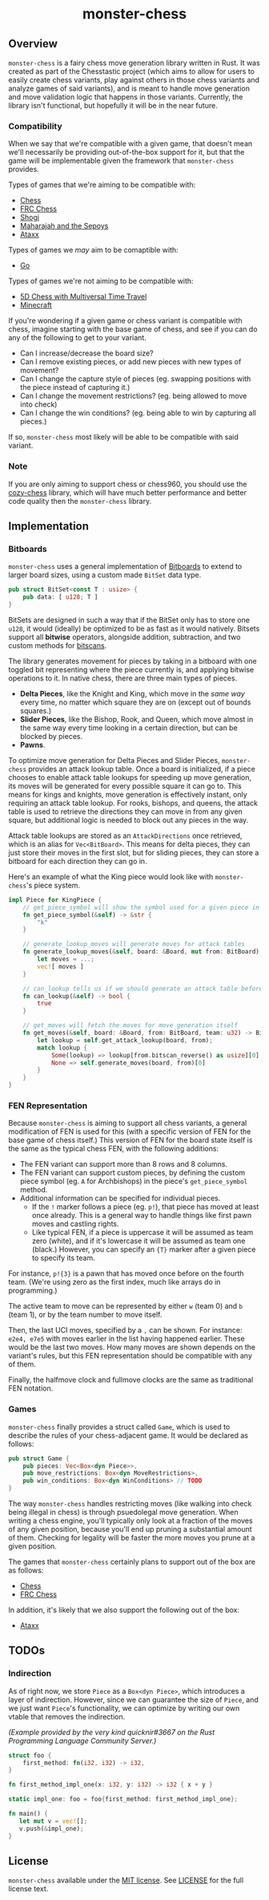 <div align = "center">
<h1>monster-chess</h1>
</div>

## Overview

`monster-chess` is a fairy chess move generation library written in Rust. It was created as part of the Chesstastic project (which aims to allow for users to easily create chess variants, play against others in those chess variants and analyze games of said variants), and is meant to handle move generation and move validation logic that happens in those variants. Currently, the library isn't functional, but hopefully it will be in the near future.

### Compatibility

When we say that we're compatible with a given game, that doesn't mean we'll necessarily be providing out-of-the-box support for it, but that the game will be implementable given the framework that `monster-chess` provides.

Types of games that we're aiming to be compatible with:
- [Chess](https://en.wikipedia.org/wiki/Chess)
- [FRC Chess](https://en.wikipedia.org/wiki/Fischer_random_chess)
- [Shogi](https://en.wikipedia.org/wiki/Shogi)
- [Maharajah and the Sepoys](https://en.wikipedia.org/wiki/Maharajah_and_the_Sepoys)
- [Ataxx](https://en.wikipedia.org/wiki/Ataxx)

Types of games we *may* aim to be comaptible with:
- [Go](https://en.wikipedia.org/wiki/Go_(game))

Types of games we're not aiming to be compatible with:
- [5D Chess with Multiversal Time Travel](https://store.steampowered.com/app/1349230/5D_Chess_With_Multiverse_Time_Travel/)
- [Minecraft](https://en.wikipedia.org/wiki/Minecraft)

If you're wondering if a given game or chess variant is compatible with chess, imagine starting with the base game of chess, and see if you can do any of the following to get to your variant.

- Can I increase/decrease the board size?
- Can I remove existing pieces, or add new pieces with new types of movement?
- Can I change the capture style of pieces (eg. swapping positions with the piece instead of capturing it.)
- Can I change the movement restrictions? (eg. being allowed to move into check)
- Can I change the win conditions? (eg. being able to win by capturing all pieces.)

If so, `monster-chess` most likely will be able to be compatible with said variant.

### Note

If you are only aiming to support chess or chess960, you should use the [cozy-chess](https://github.com/analog-hors/cozy-chess/) library, which will have much better performance and better code quality then the `monster-chess` library.

## Implementation

### Bitboards

`monster-chess` uses a general implementation of [Bitboards](https://www.chessprogramming.org/Bitboards) to extend to larger board sizes, using a custom made `BitSet` data type.

```rust
pub struct BitSet<const T : usize> {
    pub data: [ u128; T ]
}
```

BitSets are designed in such a way that if the BitSet only has to store one `u128`, it would (ideally) be optimized to be as fast as it would natively. Bitsets support all **bitwise** operators, alongside addition, subtraction, and two custom methods for [bitscans](https://www.chessprogramming.org/BitScan).

The library generates movement for pieces by taking in a bitboard with one toggled bit representing where the piece currently is, and applying bitwise operations to it. In native chess, there are three main types of pieces.

- **Delta Pieces**, like the Knight and King, which move in the _same way_ every time, no matter which square they are on (except out of bounds squares.)
- **Slider Pieces**, like the Bishop, Rook, and Queen, which move almost in the same way every time looking in a certain direction, but can be blocked by pieces.
- **Pawns**.

To optimize move generation for Delta Pieces and Slider Pieces, `monster-chess` provides an attack lookup table. Once a board is initialized, if a piece chooses to enable attack table lookups for speeding up move generation, its moves will be generated for every possible square it can go to. This means for kings and knights, move generation is effectively instant, only requiring an attack table lookup. For rooks, bishops, and queens, the attack table is used to retrieve the directions they can move in from any given square, but additional logic is needed to block out any pieces in the way.

Attack table lookups are stored as an `AttackDirections` once retrieved, which is an alias for `Vec<BitBoard>`. This means for delta pieces, they can just store their moves in the first slot, but for sliding pieces, they can store a bitboard for each direction they can go in.

Here's an example of what the King piece would look like with `monster-chess`'s piece system.

```rust
impl Piece for KingPiece {
    // get_piece_symbol will show the symbol used for a given piece in FEN notation
    fn get_piece_symbol(&self) -> &str {
        "k"
    }

    // generate_lookup_moves will generate moves for attack tables
    fn generate_lookup_moves(&self, board: &Board, mut from: BitBoard) -> AttackDirections {
        let moves = ...;
        vec![ moves ]
    }   

    // can_lookup tells us if we should generate an attack table beforehand
    fn can_lookup(&self) -> bool {
        true
    }

    // get_moves will fetch the moves for move generation itself
    fn get_moves(&self, board: &Board, from: BitBoard, team: u32) -> BitBoard {
        let lookup = self.get_attack_lookup(board, from);
        match lookup {
            Some(lookup) => lookup[from.bitscan_reverse() as usize][0],
            None => self.generate_moves(board, from)[0]
        }
    }
}
```

### FEN Representation

Because `monster-chess` is aiming to support all chess variants, a general modification of FEN is used for this (with a specific version of FEN for the base game of chess itself.) This version of FEN for the board state itself is the same as the typical chess FEN, with the following additions:

- The FEN variant can support more than 8 rows and 8 columns.
- The FEN variant can support custom pieces, by defining the custom piece symbol (eg. `A` for Archbishops) in the piece's `get_piece_symbol` method.
- Additional information can be specified for individual pieces.
    - If the `!` marker follows a piece (eg. `p!`), that piece has moved at least once already. This is a general way to handle things like first pawn moves and castling rights.
    - Like typical FEN, if a piece is uppercase it will be assumed as team zero (white), and if it's lowercase it will be assumed as team one (black.) However, you can specify an `{T}` marker after a given piece to specify its team.

For instance, `p!{3}` is a pawn that has moved once before on the fourth team. (We're using zero as the first index, much like arrays do in programming.)

The active team to move can be represented by either `w` (team 0) and `b` (team 1), or by the team number to move itself.

Then, the last UCI moves, specified by a `,` can be shown. For instance: `e2e4, e7e5` with moves earlier in the list having happened earlier. These would be the last two moves. How many moves are shown depends on the variant's rules, but this FEN representation should be compatible with any of them.

Finally, the halfmove clock and fullmove clocks are the same as traditional FEN notation.

### Games

`monster-chess` finally provides a struct called `Game`, which is used to describe the rules of your chess-adjacent game. It would be declared as follows:

```rust
pub struct Game {
    pub pieces: Vec<Box<dyn Piece>>,
    pub move_restrictions: Box<dyn MoveRestrictions>,
    pub win_conditions: Box<dyn WinConditions> // TODO
}
```

The way `monster-chess` handles restricting moves (like walking into check being illegal in chess) is through psuedolegal move generation. When writing a chess engine, you'll typically only look at a fraction of the moves of any given position, because you'll end up pruning a substantial amount of them. Checking for legality will be faster the more moves you prune at a given position.

The games that `monster-chess` certainly plans to support out of the box are as follows:
- [Chess](https://en.wikipedia.org/wiki/Chess)
- [FRC Chess](https://en.wikipedia.org/wiki/Fischer_random_chess)

In addition, it's likely that we also support the following out of the box:
- [Ataxx](https://en.wikipedia.org/wiki/Ataxx)

## TODOs

### Indirection

As of right now, we store `Piece` as a `Box<dyn Piece>`, which introduces a layer of indirection. However, since we can guarantee the size of `Piece`, and we just want `Piece`'s functionality, we can optimize by writing our own vtable that removes the indirection.

_(Example provided by the very kind quicknir#3667 on the Rust Programming Language Community Server.)_
```rust
struct foo {
    first_method: fn(i32, i32) -> i32,
}

fn first_method_impl_one(x: i32, y: i32) -> i32 { x + y }

static impl_one: foo = foo{first_method: first_method_impl_one};

fn main() {
   let mut v = vec![];
   v.push(&impl_one);
}
```

## License

`monster-chess` available under the
[MIT license](https://opensource.org/licenses/MIT). See
[LICENSE](https://github.com/chesstastic-org/monster-chess/blob/main/LICENSE) for the full
license text.